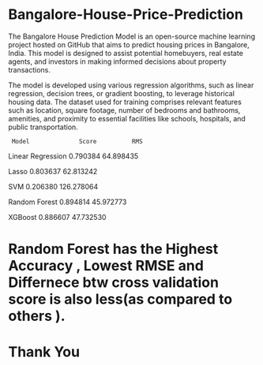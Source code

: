 # Bangalore-House-Price-Prediction
The Bangalore House Prediction Model is an open-source machine learning project hosted on GitHub that aims to predict housing prices in Bangalore, India. This model is designed to assist potential homebuyers, real estate agents, and investors in making informed decisions about property transactions.

The model is developed using various regression algorithms, such as linear regression, decision trees, or gradient boosting, to leverage historical housing data. The dataset used for training comprises relevant features such as location, square footage, number of bedrooms and bathrooms, amenities, and proximity to essential facilities like schools, hospitals, and public transportation.

     Model              Score          RMS
                    
Linear Regression      0.790384     64.898435

Lasso                  0.803637     62.813242

SVM                    0.206380     126.278064

Random Forest          0.894814     45.972773

XGBoost                0.886607     47.732530

# Random Forest has the Highest Accuracy , Lowest RMSE and Differnece btw cross validation score is also less(as compared to others ).

# Thank You


